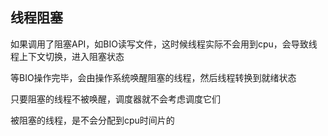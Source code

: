 ## 线程阻塞

如果调用了阻塞API，如BIO读写文件，这时候线程实际不会用到cpu，会导致线程上下文切换，进入阻塞状态

等BIO操作完毕，会由操作系统唤醒阻塞的线程，然后线程转换到就绪状态

只要阻塞的线程不被唤醒，调度器就不会考虑调度它们

被阻塞的线程，是不会分配到cpu时间片的





















